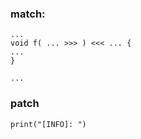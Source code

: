 

### match:
```
...
void f( ... >>> ) <<< ... { 
...
}

...
```

### patch

```
print("[INFO]: ")
```

